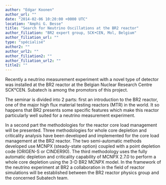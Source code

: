 ```yaml
---
author: "Edgar Koonen"
author_url: ""
date: "2014-02-06 10:20:00 +0000 UTC"
location: "Amphi G. Besse"
title: "Search for Neutrino Oscillations at the BR2 reactor"
author_filiation: "BR2 expert group, SCK•CEN, Mol, Belgium"
author_filiation_url: ""
type: "spécialisé"
author2: ""
author_url2: ""
author_filiation2: ""
author_filiation_url2: ""
title2: ""
---
```

Recently a neutrino measurement experiment with a novel type of detector was installed at the BR2 reactor at the Belgian Nuclear Research Centre SCK°CEN. Subatech is among the promotors of this project.

The seminar is divided into 2 parts: first an introduction to the BR2 reactor, one of the major high flux material testing reactors (MTR) in the world. It so happens that BR2 presents some specific features which make this reactor particularly well suited for a neutrino measurement experiment.

In a second part the methodologies for the reactor core load management will be presented. Three methodologies for whole core depletion and criticality analysis have been developed and implemented for the core load management at the BR2 reactor. The two semi-automatic methods developed use MCNPX (steady-state option) coupled with a point depletion code (ORIGEN-S or CINDER90). The third methodology uses the fully automatic depletion and criticality capability of MCNPX 2.7.0 to perform a whole core depletion using the 3-D BR2 MCNPX model. In the framework of the neutrino experiment at BR2 a collaboration in the field of reactor simulations will be established between the BR2 reactor physics group and the concerned Subatech team.  
